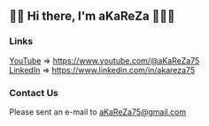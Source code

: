 ## 👋🏽 Hi there, I'm aKaReZa 👨🏽‍💻


### Links
[YouTube](https://www.youtube.com/@aKaReZa75) => <https://www.youtube.com/@aKaReZa75>  
[LinkedIn](https://www.linkedin.com/in/akareza75) => <https://www.linkedin.com/in/akareza75>

### Contact Us
Please sent an e-mail to aKaReZa75@gmail.com
